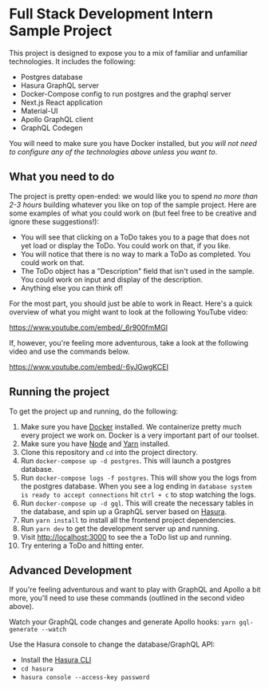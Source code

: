# Full Stack Development Intern Sample Project

This project is designed to expose you to a mix of familiar and unfamiliar technologies. It includes the following:

- Postgres database
- Hasura GraphQL server
- Docker-Compose config to run postgres and the graphql server
- Next.js React application
- Material-UI
- Apollo GraphQL client
- GraphQL Codegen

You will need to make sure you have Docker installed, but _you will not need to configure any of the technologies above unless you want to_.


## What you need to do

The project is pretty open-ended: we would like you to spend _no more than 2-3 hours_ building whatever you like on top of the sample project. Here are some examples of what you could work on (but feel free to be creative and ignore these suggestions!):

- You will see that clicking on a ToDo takes you to a page that does not yet load or display the ToDo. You could work on that, if you like.
- You will notice that there is no way to mark a ToDo as completed. You could work on that.
- The ToDo object has a "Description" field that isn't used in the sample. You could work on input and display of the description.
- Anything else you can think of!

For the most part, you should just be able to work in React. Here's a quick overview of what you might want to look at the following YouTube video:

https://www.youtube.com/embed/_6r900fmMGI

If, however, you're feeling more adventurous, take a look at the following video and use the commands below.

https://www.youtube.com/embed/-6yJGwgKCEI


## Running the project

To get the project up and running, do the following:

1. Make sure you have [Docker](https://docs.docker.com/get-docker/) installed. We containerize pretty much every project we work on. Docker is a very important part of our toolset.
2. Make sure you have [Node](https://nodejs.org/en/download/) and [Yarn](https://classic.yarnpkg.com/en/docs/install/) installed.
3. Clone this repository and `cd` into the project directory.
4. Run `docker-compose up -d postgres`. This will launch a postgres database. 
5. Run `docker-compose logs -f postgres`. This will show you the logs from the postgres database. When you see a log ending in `database system is ready to accept connections` hit `ctrl + c` to stop watching the logs.
6. Run `docker-compose up -d gql`. This will create the necessary tables in the database, and spin up a GraphQL server based on [Hasura](https://hasura.io/).
7. Run `yarn install` to install all the frontend project dependencies.
8. Run `yarn dev` to get the development server up and running.
9. Visit [http://localhost:3000](http://localhost:3000) to see the a ToDo list up and running.
10. Try entering a ToDo and hitting enter.


## Advanced Development

If you're feeling adventurous and want to play with GraphQL and Apollo a bit more, you'll need to use these commands (outlined in the second video above).

Watch your GraphQL code changes and generate Apollo hooks: 
`yarn gql-generate --watch`

Use the Hasura console to change the database/GraphQL API:
- Install the [Hasura CLI](https://hasura.io/docs/1.0/graphql/core/hasura-cli/install-hasura-cli.html)
- `cd hasura`
- `hasura console --access-key password`

